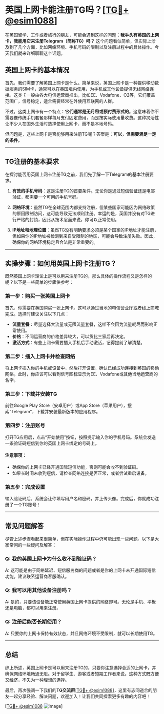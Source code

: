 # 英国上网卡能注册TG吗？[[TG💪+ @esim1088](https://t.me/s/esim1088)]

在英国留学、工作或者旅行的朋友，可能会遇到这样的问题：**我手头有英国的上网卡，我能用它来注册Telegram（简称TG）吗？** 这个问题看似简单，但实际上涉及到了几个方面，比如网络环境、手机号码的限制以及注册过程中的具体操作。今天我们就来详细聊聊这个话题。

## 英国上网卡的基本情况

首先，我们需要了解英国上网卡是什么。简单来说，英国上网卡是一种提供移动数据服务的SIM卡，通常可以在英国境内使用，为手机或其他设备提供无线网络连接。这类卡一般由各大电信运营商推出，比如EE、Vodafone、O2等，它们覆盖范围广，信号稳定，适合需要经常在外使用互联网的人群。

不过，这类上网卡有一个特点：**它们通常是无月租或预付费形式的**。这意味着你不需要像传统手机套餐那样每月支付固定费用，而是按实际使用量收费。这种灵活性让不少人在国外生活时选择使用上网卡，而不是本地号码。

但问题是，这些上网卡是否能够用来注册TG呢？答案是：**可以，但需要满足一定的条件**。

---

## TG注册的基本要求

在探讨能否用英国上网卡注册TG之前，我们先了解一下Telegram的基本注册要求。

1. **有效的手机号码**：这是注册TG的首要条件。无论你是通过短信验证还是电邮验证，都需要一个可用的手机号码。
   
2. **网络环境**：虽然TG在全球范围内都支持注册，但某些国家可能因为网络政策的原因限制访问，这可能导致无法顺利注册。幸运的是，英国并没有对TG进行严格的封锁，因此从技术层面来说，你可以正常使用。

3. **IP地址和地理位置**：虽然TG没有明确要求必须是某个国家的IP地址才能注册，但如果你的IP地址被检测到来自受限制的地区，可能会导致注册失败。因此，确保你的网络环境稳定且合法是非常重要的。

---

## 实操步骤：如何用英国上网卡注册TG？

既然英国上网卡理论上是可以用来注册TG的，那么具体的操作流程又是怎样的呢？以下是一些简单的步骤供参考：

### 第一步：购买一张英国上网卡
首先，你需要在英国购买一张上网卡。这可以通过当地的电信营业厅或者线上商城完成。选择时建议关注以下几点：
- **流量套餐**：尽量选择大流量或无限流量套餐，这样不会因为流量耗尽而影响正常使用。
- **价格**：不同运营商的价格差异较大，可以货比三家后再决定。
- **激活方式**：有些上网卡需要插入手机后手动激活，记得提前了解清楚。

### 第二步：插入上网卡并检查网络
将上网卡插入你的手机或设备中，然后打开设置，确认已经成功连接到英国的移动网络。此时，你应该可以看到信号图标显示为EE、Vodafone或其他当地运营商的名字。

### 第三步：下载并安装TG
前往Google Play Store（安卓用户）或App Store（苹果用户），搜索“Telegram”，下载并安装最新版本的应用程序。

### 第四步：注册账号
打开TG应用后，点击“开始使用”按钮，按照提示输入你的手机号码。系统会发送一条验证码短信到你的英国上网卡绑定的号码上。

#### 注意事项：
- 确保你的上网卡已经开通国际短信功能，否则可能会收不到验证码。
- 如果长时间未收到短信，请检查网络连接是否正常，或者尝试重启设备。

### 第五步：完成设置
输入验证码后，系统会让你填写用户名和密码，并上传头像。完成后，你就成功注册了一个TG账号！

---

## 常见问题解答

尽管上述步骤看起来很简单，但在实际操作过程中仍可能出现一些问题。以下是大家常问的一些疑问及解答：

### Q: 我的英国上网卡为什么收不到验证码？
A: 这可能是由于网络延迟、短信服务商的问题或者是你的上网卡未开通国际短信功能。建议联系运营商客服确认。

### Q: 我可以用其他设备注册吗？
A: 是的，只要该设备能正常使用英国上网卡提供的网络即可。无论是手机、平板还是电脑，都可以用来注册。

### Q: 注册后能否长期使用？
A: 只要你的上网卡保持有效状态，并且网络环境不受限制，就可以长期使用TG。

---

## 总结

综上所述，英国上网卡是可以用来注册TG的，只要你注意选择合适的上网卡，并确保网络环境畅通无阻。对于留学生、游客或者短期工作者来说，这种方式既方便又经济，不失为一种理想的选择。

最后，再次强调一下我们的**TG交流群**[[TG💪+ @esim1088](https://t.me/s/esim1088)]，这里有志同道合的朋友一起分享经验、解决问题，欢迎加入！让我们共同探索更多有趣的内容吧！

[[TG💪+ @esim1088](https://t.me/s/esim1088) ![Image](https://i.postimg.cc/4NQfJmqS/Snipaste-2025-05-13-00-14-12.png)]